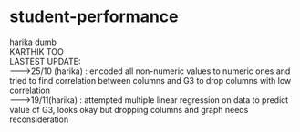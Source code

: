 # student-performance
harika dumb <br>
KARTHIK TOO <br>
LASTEST UPDATE: <br>
--->25/10 (harika) : encoded all non-numeric values to numeric ones and tried to find correlation between columns and G3 to drop columns with low correlation <br>
--->19/11(harika) : attempted multiple linear regression on data to predict value of G3, looks okay but dropping columns and graph needs reconsideration 
